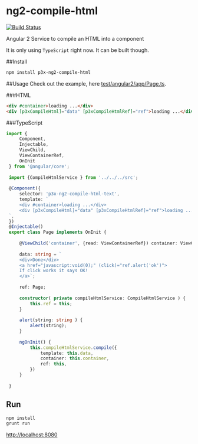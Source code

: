 # ng2-compile-html

[![Build Status](https://travis-ci.org/patrikx3/ng2-compile-html.svg?branch=master)](https://travis-ci.org/patrikx3/ng2-compile-html)

Angular 2 Service to compile an HTML into a component

It is only using ```TypeScript``` right now. It can be built though.
  
##Install
  
```bash
npm install p3x-ng2-compile-html
```

##Usage
Check out the example, here [test/angular2/app/Page.ts](test/angular2/app/Page.ts).

###HTML
  
```html
<div #container>loading ...</div>
<div [p3xCompileHtml]="data" [p3xCompileHtmlRef]="ref">loading ...</div>
```

###TypeScript
  
```typescript
import {
     Component,
     Injectable,
     ViewChild,
     ViewContainerRef,
     OnInit
 } from '@angular/core';
 
 import {CompileHtmlService } from '../../../src';
 
 @Component({
     selector: 'p3x-ng2-compile-html-text',
     template: `
     <div #container>loading ...</div>
     <div [p3xCompileHtml]="data" [p3xCompileHtmlRef]="ref">loading ...</div>
 `,
 })
 @Injectable()
 export class Page implements OnInit {
 
     @ViewChild('container', {read: ViewContainerRef}) container: ViewContainerRef;
 
     data: string = `
     <div>Done</div>
     <a href="javascript:void(0);" (click)="ref.alert('ok')">
     If click works it says OK!
     </a>`;
 
     ref: Page;
 
     constructor( private compileHtmlService: CompileHtmlService ) {
         this.ref = this;
     }
 
     alert(string: string ) {
         alert(string);
     }
 
     ngOnInit() {
         this.compileHtmlService.compile({
             template: this.data,
             container: this.container,
             ref: this,
         })
     }
 
 }
```

## Run
   
```bash
npm install
grunt run
```

[http://localhost:8080](http://localhost:8080)